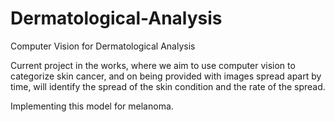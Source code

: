 # Dermatological-Analysis
Computer Vision for Dermatological Analysis

Current project in the works, where we aim to use computer vision to categorize skin cancer, and on being provided with images spread apart by time, will identify the spread of the skin condition and the rate of the spread.

Implementing this model for melanoma.
